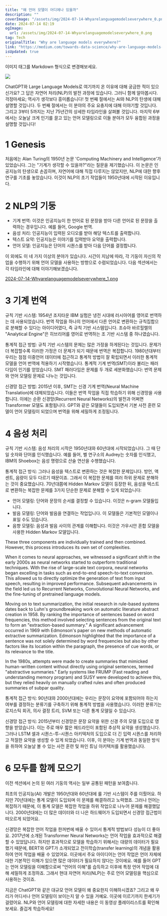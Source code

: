 ```yaml
---
title: "왜 언어 모델이 어디에나 있을까"
description: ""
coverImage: "/assets/img/2024-07-14-Whyarelanguagemodelseverywhere_0.png"
date: 2024-07-14 02:19
ogImage: 
  url: /assets/img/2024-07-14-Whyarelanguagemodelseverywhere_0.png
tag: Tech
originalTitle: "Why are language models everywhere?"
link: "https://medium.com/towards-data-science/why-are-language-models-everywhere-36d9961dd9e1"
isUpdated: true
---
```






이미지 태그를 Markdown 형식으로 변경해보세요.


![](/assets/img/2024-07-14-Whyarelanguagemodelseverywhere_0.png)


ChatGPT와 Large Language Models로 여기까지 온 이유에 대해 궁금한 적이 있으신가요? 그 답은 자연어 처리(NLP)의 발전 과정에 있습니다. 그러니 함께 알아봅시다. 걱정마세요; 역사가 생각보다 흥미롭습니다! 첫 번째 절에서는 AI와 NLP의 탄생에 대해 설명할 것입니다. 두 번째 절에서는 이 분야의 주요 요충지에 대해 이야기할 것입니다. 그리고 3부터 5까지는 지난 75년간의 상세한 타임라인을 살펴볼 것입니다. 마지막 6부에서는 오늘날 크게 인기를 끌고 있는 언어 모델링으로 이들 분야가 모두 융합된 과정을 설명할 것입니다!

# 1 Genesis

처음에는 Alan Turing의 1950년 논문 'Computing Machinery and Intelligence'가 있었습니다. 그는 "기계가 생각할 수 있을까?"라는 질문을 제기했습니다. 이 논문은 인공지능의 탄생으로 손꼽히며, 자연어에 대해 직접 다루지는 않았지만, NLP에 대한 향후 연구를 기초를 놓았습니다. 이것이 NLP의 초기 작업들이 1950년대에 시작된 이유입니다.

<div class="content-ad"></div>

# 2 NLP의 기둥

- 기계 번역: 이것은 인공지능이 한 언어로 된 문장을 받아 다른 언어로 된 문장을 출력하는 경우입니다. 예를 들어, Google 번역.
- 음성 처리: 인공지능이 입력된 오디오를 받아 해당 텍스트를 출력합니다.
- 텍스트 요약: 인공지능은 이야기를 입력받아 요약을 출력합니다.
- 언어 모델: 인공지능은 단어의 시퀀스를 받아 다음 단어를 결정합니다.

이 외에도 이 네 가지 이상의 분야가 있습니다. 시간이 지남에 따라, 각 기둥이 자신의 작업을 수행하기 위해 언어 모델을 사용하는 방향으로 수렴되었습니다. 다음 섹션에서는 각 타임라인에 대해 이야기해보겠습니다.

[2024-07-14-Whyarelanguagemodelseverywhere_1.png](/assets/img/2024-07-14-Whyarelanguagemodelseverywhere_1.png)

<div class="content-ad"></div>

# 3 기계 번역

규칙 기반 시스템: 1954년 조지타운 IBM 실험은 냉전 시대에 러시아어를 영어로 번역하는 데 사용되었습니다. 번역 작업을 하나의 언어에서 다른 언어로 변환하는 규칙집합으로 분해할 수 있다는 아이디어였다, 즉 규칙 기반 시스템입니다. 조슈아 바르힐렐의 "Analytical Engine"은 히브리어를 영어로 번역하는 조 기반 시스템 중 하나였습니다.

통계적 접근 방법: 규칙 기반 시스템의 문제는 많은 가정을 하게된다는 것입니다. 문제가 더 복잡할수록 이러한 가정은 더 문제가 되기 때문에 번역은 복잡합니다. 1980년대부터 우리는 점점 이중언어 데이터에 접근하고 통계적 방법이 잘 확립되면서 이러한 통계적 모델을 언어 번역에 적용하기 시작했습니다. 통계적 기계 번역(SMT)이라 불리는 패러다임이 인기를 얻었습니다. SMT 패러다임은 문제를 두 개로 세분화했습니다: 번역 문제와 언어 모델링 문제로 나누는 것입니다.

신경망 접근 방법: 2015년 이후, SMT는 신경 기계 번역(Neural Machine Translation)에 대체되었습니다. 이들은 번역 작업을 직접 학습하기 위해 신경망을 사용합니다. 이에는 순환 신경망(Recurrent Neural Networks)의 발전과 어쩌면 Transformer 모델도 포함됩니다. GPT와 같은 모델들이 도입되면서 기본 사전 훈련 모델이 언어 모델링이 되었으며 번역을 위해 세밀하게 조정됩니다.

<div class="content-ad"></div>

# 4 음성 처리

규칙 기반 시스템: 음성 처리의 시작은 1950년대와 60년대에 시작되었습니다. 그 때 단일 숫자와 단어를 인식했습니다. 예를 들어, 벨 연구소의 Audrey는 숫자를 인식했고, IBM의 Shoebox는 음성 명령으로 산술 연산을 수행했습니다.

통계적 접근 방식: 그러나 음성을 텍스트로 변환하는 것은 복잡한 문제입니다. 방언, 액센트, 음량이 모두 다르기 때문이죠. 그래서 이 복잡한 문제를 여러 하위 문제로 분해하는 것이 중요했습니다. 70년대쯤에 Hidden Markov 모델이 등장한 뒤, 음성을 텍스트로 변환하는 복잡한 문제를 3가지 단순한 문제로 분해할 수 있게 되었습니다:

- 언어 모델링: 단어와 문장의 순서를 결정할 수 있습니다. 이것은 n-gram 모델들입니다.
- 발음 모델링: 단어와 발음을 연결하는 작업입니다. 이 모델들은 기본적인 모델이나 표일 수도 있습니다.
- 음향 모델링: 음성과 발음 사이의 관계를 이해합니다. 이것은 가우시안 혼합 모델을 사용한 Hidden Markov 모델입니다.

<div class="content-ad"></div>

These three components are individually trained and then combined. However, this process introduces its own set of complexities.

When it comes to neural approaches, we witnessed a significant shift in the early 2000s as neural networks started to outperform traditional techniques. With the rise of large-scale text corpora, neural networks began excelling in tasks such as end-to-end speech-to-text conversion. This allowed us to directly optimize the generation of text from input speech, resulting in improved performance. Subsequent advancements in the field led us to Recurrent Networks, Convolutional Neural Networks, and the fine-tuning of pretrained language models.

Moving on to text summarization, the initial research in rule-based systems dates back to Luhn's groundbreaking work on automatic literature abstract creation in 1958. By ranking the importance of sentences based on word frequencies, this method involved selecting sentences from the original text to form an "extraction-based summary." A significant advancement occurred in 1969 with Edmonson's paper on new methods of automatic extractive summarization. Edmonson highlighted that the importance of a sentence was not solely determined by word frequencies but also by other factors like its location within the paragraph, the presence of cue words, or its relevance to the title. 

In the 1980s, attempts were made to create summaries that mimicked human-written content without directly using original sentences, termed "abstractive summaries." Early systems like FRUMP (Fast reading and understanding memory program) and SUSY were developed to achieve this, but they relied heavily on manually crafted rules and often produced summaries of subpar quality.

<div class="content-ad"></div>

통계적 접근 방식: 90년대와 2000년대에는 우리는 문장이 요약에 포함되어야 하는지 여부를 결정하는 분류기를 구축하기 위해 통계적 방법을 사용했습니다. 이러한 분류기는 로지스틱 회귀, 의사 결정 트리, SVM 또는 다른 통계 모델일 수 있습니다.

신경망 접근 방식: 2015년부터 신경망은 문장 요약을 위한 신경 주의 모델 도입으로 영향을 받았습니다. 이는 주로 매우 짧은 헤드라인이 포함된 추상적 요약을 생성했습니다. 그러나 LSTM 셀과 시퀀스-투-시퀀스 아키텍처의 도입으로 더 긴 입력 시퀀스를 처리하고 적절한 요약을 생성할 수 있게 되었습니다. 이후, 이 분야는 기계 번역과 동일한 방식을 취하여 오늘날 볼 수 있는 사전 훈련 및 파인 튜닝 아키텍처를 활용했습니다.

# 6 모두를 함께 모으기

이전 섹션에서 논의 된 여러 기둥의 역사는 일부 공통된 패턴을 보여줍니다.

<div class="content-ad"></div>

최초의 인공지능(AI) 개발은 1950년대와 60년대에 룰 기반 시스템이 주를 이뤘어요. 하지만 70년대에는 통계 모델이 도입되며 이 문제를 해결하려고 노력했죠. 그러나 언어는 복잡하기 때문에, 이 통계 모델은 복잡한 작업을 하위 작업으로 나누어 문제를 해결했답니다. 2000년대에는 더 많은 데이터와 더 나은 하드웨어가 도입되면서 신경망 접근법이 떠오르게 되었어요. 

신경망은 복잡한 언어 작업을 한꺼번에 배울 수 있어서 통계적 방법보다 성능이 더 좋아요. 2017년에 소개된 Transformer Neural Networks는 언어 작업을 효과적으로 해결할 수 있었답니다. 하지만 효과적으로 모델을 학습하기 위해서는 대량의 데이터가 필요했기 때문에, BERT와 GPT가 소개되었고 전이학습(transfer learning)의 개념을 활용하여 언어 작업을 배울 수 있었어요. 이곳에서 주요 아이디어는 언어 작업은 언어 자체에 대한 기본적인 이해가 있으면 많은 데이터가 필요하지 않다는 것이에요. 예를 들어 GPT는 언어 모델링을 이해함으로써 "언어의 이해"를 습득하고 이후에 특정 언어 작업에 대해 세밀하게 조정하죠. 그래서 현대 자연어 처리(NLP)는 주로 언어 모델링을 핵심으로 사용하는 것이죠.

지금은 ChatGPT와 같은 대규모 언어 모델이 왜 중요한지 이해하시겠죠? 그리고 왜 우리가 어디서나 언어 모델링이 보이는지 알 수 있을 거예요. 이곳에 이르기까지 한세기가 걸렸어요. NLP와 언어 모델링에 대한 자세한 내용은 이 동영상 플레이리스트를 확인해보세요. 즐겁게 학습하세요!